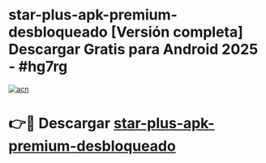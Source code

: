 # star-plus-apk-premium-desbloqueado  [Versión completa] Descargar Gratis para Android 2025 - #hg7rg

[![acn](https://github.com/user-attachments/assets/0f9c940e-d8b0-45ae-aac7-cd30a18b3e1c)](https://apps.freeplayer.one?title=star-plus-apk-premium-desbloqueado&ref=9F)

# 👉🔴 Descargar [star-plus-apk-premium-desbloqueado](https://apps.freeplayer.one?title=star-plus-apk-premium-desbloqueado&ref=9F)